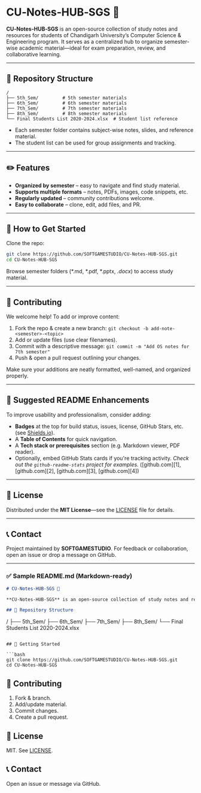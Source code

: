 # CU‑Notes‑HUB‑SGS 📘

**CU‑Notes‑HUB‑SGS** is an open-source collection of study notes and resources for students of Chandigarh University’s Computer Science & Engineering program. It serves as a centralized hub to organize semester-wise academic material—ideal for exam preparation, review, and collaborative learning.

---

## 📂 Repository Structure

```
/
├── 5th_Sem/         # 5th semester materials
├── 6th_Sem/         # 6th semester materials
├── 7th_Sem/         # 7th semester materials
├── 8th_Sem/         # 8th semester materials
└── Final Students List 2020-2024.xlsx  # Student list reference
```

* Each semester folder contains subject-wise notes, slides, and reference material.
* The student list can be used for group assignments and tracking.

---

## ✏️ Features

* **Organized by semester** – easy to navigate and find study material.
* **Supports multiple formats** – notes, PDFs, images, code snippets, etc.
* **Regularly updated** – community contributions welcome.
* **Easy to collaborate** – clone, edit, add files, and PR.

---

## 🚀 How to Get Started

Clone the repo:

```bash
git clone https://github.com/SOFTGAMESTUDIO/CU-Notes-HUB-SGS.git
cd CU-Notes-HUB-SGS
```

Browse semester folders (\*.md, \*.pdf, \*.pptx, *.docx*) to access study material.

---

## 🙌 Contributing

We welcome help! To add or improve content:

1. Fork the repo & create a new branch:
   `git checkout -b add-note-<semester>-<topic>`
2. Add or update files (use clear filenames).
3. Commit with a descriptive message:
   `git commit -m "Add OS notes for 7th semester"`
4. Push & open a pull request outlining your changes.

Make sure your additions are neatly formatted, well-named, and organized properly.

---

## 📝 Suggested README Enhancements

To improve usability and professionalism, consider adding:

* **Badges** at the top for build status, issues, license, GitHub Stars, etc. (see [Shields.io](https://shields.io)).
* A **Table of Contents** for quick navigation.
* A **Tech stack or prerequisites** section (e.g. Markdown viewer, PDF reader).
* Optionally, embed GitHub Stats cards if you're tracking activity.
  *Check out the `github-readme-stats` project for examples.* ([github.com][1], [github.com][2], [github.com][3], [github.com][4])

---

## 📄 License

Distributed under the **MIT License**—see the [LICENSE](LICENSE) file for details.

---

## 📞 Contact

Project maintained by **SOFTGAMESTUDIO**.
For feedback or collaboration, open an issue or drop a message on GitHub.

---

### ✅ Sample README.md (Markdown-ready)

```md
# CU‑Notes‑HUB‑SGS 📘

**CU‑Notes‑HUB‑SGS** is an open-source collection of study notes and resources for students of Chandigarh University’s CSE program.

## 📂 Repository Structure

```

/
├── 5th\_Sem/
├── 6th\_Sem/
├── 7th\_Sem/
├── 8th\_Sem/
└── Final Students List 2020-2024.xlsx

````

## 🚀 Getting Started

```bash
git clone https://github.com/SOFTGAMESTUDIO/CU-Notes-HUB-SGS.git
cd CU-Notes-HUB-SGS
````

## 🙌 Contributing

1. Fork & branch.
2. Add/update material.
3. Commit changes.
4. Create a pull request.

## 📄 License

MIT. See [LICENSE](LICENSE).

## 📞 Contact

Open an issue or message via GitHub.

